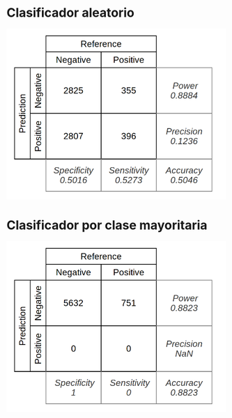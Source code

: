 # Clasificador aleatorio
![figE2A7](./attachments/table_random_classifier.png)

# Clasificador por clase mayoritaria
![figE2A7](./attachments/table_biggerclass_classifier.png)
